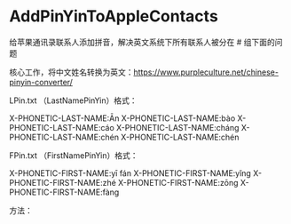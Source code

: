 # AddPinYinToAppleContacts

给苹果通讯录联系人添加拼音，解决英文系统下所有联系人被分在 # 组下面的问题

核心工作，将中文姓名转换为英文：https://www.purpleculture.net/chinese-pinyin-converter/


LPin.txt （LastNamePinYin）格式：

X-PHONETIC-LAST-NAME:Ān 
X-PHONETIC-LAST-NAME:bào 
X-PHONETIC-LAST-NAME:cáo 
X-PHONETIC-LAST-NAME:cháng 
X-PHONETIC-LAST-NAME:chén 
X-PHONETIC-LAST-NAME:chén 

FPin.txt （FirstNamePinYin）格式：

X-PHONETIC-FIRST-NAME:yī fán 
X-PHONETIC-FIRST-NAME:yǐng 
X-PHONETIC-FIRST-NAME:zhé 
X-PHONETIC-FIRST-NAME:zōng 
X-PHONETIC-FIRST-NAME:fàng 


方法：
